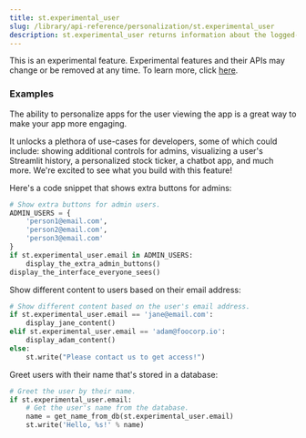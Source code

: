 ```yaml
---
title: st.experimental_user
slug: /library/api-reference/personalization/st.experimental_user
description: st.experimental_user returns information about the logged-in user of private apps on Streamlit Community Cloud.
---
```


<Important>

This is an experimental feature. Experimental features and their APIs may change or be removed at any time. To learn more, click [here](/library/advanced-features/prerelease#experimental-features).

</Important>

<Autofunction function="streamlit.experimental_user" />

### Examples

The ability to personalize apps for the user viewing the app is a great way to make your app more engaging.

It unlocks a plethora of use-cases for developers, some of which could include: showing additional controls for admins, visualizing a user's Streamlit history, a personalized stock ticker, a chatbot app, and much more. We're excited to see what you build with this feature!

Here's a code snippet that shows extra buttons for admins:

```python
# Show extra buttons for admin users.
ADMIN_USERS = {
    'person1@email.com',
    'person2@email.com',
    'person3@email.com'
}
if st.experimental_user.email in ADMIN_USERS:
    display_the_extra_admin_buttons()
display_the_interface_everyone_sees()
```

Show different content to users based on their email address:

```python
# Show different content based on the user's email address.
if st.experimental_user.email == 'jane@email.com':
    display_jane_content()
elif st.experimental_user.email == 'adam@foocorp.io':
    display_adam_content()
else:
    st.write("Please contact us to get access!")
```

Greet users with their name that's stored in a database:

```python
# Greet the user by their name.
if st.experimental_user.email:
    # Get the user's name from the database.
    name = get_name_from_db(st.experimental_user.email)
    st.write('Hello, %s!' % name)
```
